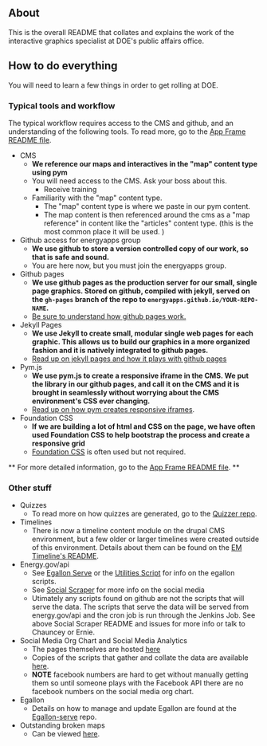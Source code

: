 ## About

This is the overall README that collates and explains the work of the interactive graphics specialist at DOE's public affairs office. 

## How to do everything
You will need to learn a few things in order to get rolling at DOE. 

### Typical tools and workflow
The typical workflow requires access to the CMS and github, and an understanding of the following tools. To read more, go to the [App Frame README file](https://github.com/energyapps/app_frame/blob/master/README.md).

* CMS
	- **We reference our maps and interactives in the "map" content type using pym**
	- You will need access to the CMS. Ask your boss about this. 
		- Receive training
	- Familiarity with the "map" content type.
		- The "map" content type is where we paste in our pym content.
		- The map content is then referenced around the cms as a "map reference" in content like the "articles" content type. (this is the most common place it will be used. )
* Github access for energyapps group
	- **We use github to store a version controlled copy of our work, so that is safe and sound.**
	- You are here now, but you must join the energyapps group. 
* Github pages
	- **We use github pages as the production server for our small, single page graphics. Stored on github, compiled with jekyll, served on the `gh-pages` branch of the repo to `energyapps.github.io/YOUR-REPO-NAME`.**
	- [Be sure to understand how github pages work.](https://pages.github.com/)
* Jekyll Pages
	- **We use Jekyll to create small, modular single web pages for each graphic. This allows us to build our graphics in a more organized fashion and it is natively integrated to github pages.**
	- [Read up on jekyll pages and how it plays with github pages](jekyllrb.com)
* Pym.js
	- **We use pym.js to create a responsive iframe in the CMS. We put the library in our github pages, and call it on the CMS and it is brought in seamlessly without worrying about the CMS environment's CSS ever changing.**
	- [Read up on how pym creates responsive iframes](blog.apps.npr.org/pym.js/).
* Foundation CSS
	- **If we are building a lot of html and CSS on the page, we have often used Foundation CSS to help bootstrap the process and create a responsive grid**
	- [Foundation CSS](http://foundation.zurb.com/sites.html) is often used but not required. 

** For more detailed information, go to the [App Frame README file](https://github.com/energyapps/app_frame/blob/master/README.md). **

### Other stuff
* Quizzes
	- To read more on how quizzes are generated, go to the [Quizzer repo](https://github.com/energyapps/quizzer).
* Timelines
	- There is now a timeline content module on the drupal CMS environment, but a few older or larger timelines were created outside of this environment. Details about them can be found on the [EM Timeline's README](https://github.com/energyapps/EM_timeline). 
* Energy.gov/api
	- See [Egallon Serve](https://github.com/energyapps/egallon-serve) or the [Utilities Script](https://github.com/energyapps/utilities_data_processor) for info on the egallon scripts.
	- See [Social Scraper](https://github.com/energyapps/social-scraper) for more info on the social media
	- Utimately any scripts found on github are not the scripts that will serve the data. The scripts that serve the data will be served from energy.gov/api and the cron job is run through the Jenkins Job. See above Social Scraper README and issues for more info or talk to Chauncey or Ernie. 
* Social Media Org Chart and Social Media Analytics
	- The pages themselves are hosted [here](https://github.com/energyapps/social)
	- Copies of the scripts that gather and collate the data are available [here](https://github.com/energyapps/social-scraper).
	- **NOTE** facebook numbers are hard to get without manually getting them so until someone plays with the Facebook API there are no facebook numbers on the social media org chart. 
* Egallon 
	- Details on how to manage and update Egallon are found at the [Egallon-serve](https://github.com/energyapps/egallon-serve) repo.
* Outstanding broken maps
	- Can be viewed [here](https://docs.google.com/spreadsheets/d/1teQFKjR22g0lSGhcT6xmgKvDzRXyaiSKwazrlG-6aWc/edit?usp=sharing). 

